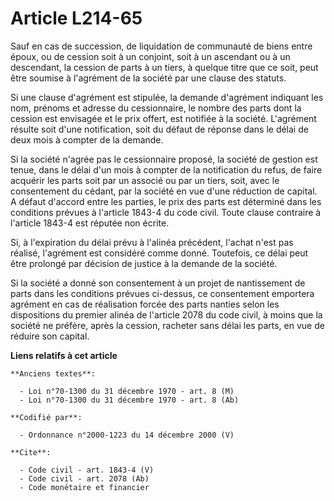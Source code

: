 # Article L214-65

Sauf en cas de succession, de liquidation de communauté de biens entre époux, ou de cession soit à un conjoint, soit à un
ascendant ou à un descendant, la cession de parts à un tiers, à quelque titre que ce soit, peut être soumise à l'agrément de
la société par une clause des statuts.

Si une clause d'agrément est stipulée, la demande d'agrément indiquant les nom, prénoms et adresse du cessionnaire, le nombre
des parts dont la cession est envisagée et le prix offert, est notifiée à la société. L'agrément résulte soit d'une
notification, soit du défaut de réponse dans le délai de deux mois à compter de la demande.

Si la société n'agrée pas le cessionnaire proposé, la société de gestion est tenue, dans le délai d'un mois à compter de la
notification du refus, de faire acquérir les parts soit par un associé ou par un tiers, soit, avec le consentement du cédant,
par la société en vue d'une réduction de capital. A défaut d'accord entre les parties, le prix des parts est déterminé dans
les conditions prévues à l'article 1843-4 du code civil. Toute clause contraire à l'article 1843-4 est réputée non écrite.

Si, à l'expiration du délai prévu à l'alinéa précédent, l'achat n'est pas réalisé, l'agrément est considéré comme donné.
Toutefois, ce délai peut être prolongé par décision de justice à la demande de la société.

Si la société a donné son consentement à un projet de nantissement de parts dans les conditions prévues ci-dessus, ce
consentement emportera agrément en cas de réalisation forcée des parts nanties selon les dispositions du premier alinéa de
l'article 2078 du code civil, à moins que la société ne préfère, après la cession, racheter sans délai les parts, en vue de
réduire son capital.

**Liens relatifs à cet article**

	**Anciens textes**:

	  - Loi n°70-1300 du 31 décembre 1970 - art. 8 (M)
	  - Loi n°70-1300 du 31 décembre 1970 - art. 8 (Ab)

	**Codifié par**:

	  - Ordonnance n°2000-1223 du 14 décembre 2000 (V)

	**Cite**:

	  - Code civil - art. 1843-4 (V)
	  - Code civil - art. 2078 (Ab)
	  - Code monétaire et financier
